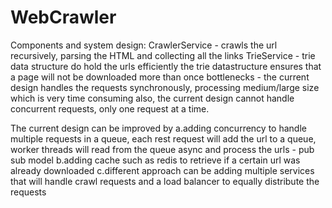 # WebCrawler

Components and system design: 
CrawlerService - crawls the url recursively, parsing the HTML and collecting all the links
TrieService - trie data structure do hold the urls efficiently
the trie datastructure ensures that a page will not be downloaded more than once
bottlenecks - the current design handles the requests synchronously, processing medium/large size which is very time consuming
also, the current design cannot handle concurrent requests, only one request at a time. 

The current design can be improved by
a.adding concurrency to handle multiple requests in a queue,
each rest request will add the url to a queue, worker threads will read from the queue async and process the urls - pub sub model
b.adding cache such as redis to retrieve if a certain url was already downloaded 
c.different approach can be adding multiple services that will handle crawl requests and a load balancer to equally distribute the requests

